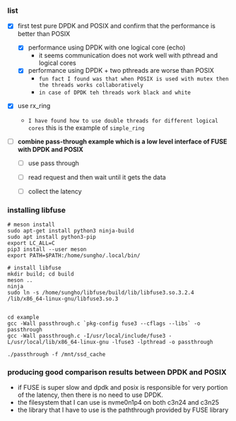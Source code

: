 ### list
- [x] first test pure DPDK and POSIX and confirm that the performance is better than POSIX
  - [x] performance using DPDK with one logical core (echo)
    - it seems communication does not work well with pthread and logical cores
  - [x] performance using DPDK + two pthreads are worse than POSIX
    - `fun fact I found was that when POSIX is used with mutex then the threads works collaboratively`
    - `in case of DPDK teh threads work black and white`

- [x] use rx_ring
    - `I have found how to use double threads for different logical cores` this is the example of `simple_ring`

- [ ] **combine pass-through example which is a low level interface of FUSE with DPDK and POSIX**
    - [ ] use pass through
    - [ ] read request and then wait until it gets the data
    - [ ] collect the latency


### installing libfuse
```
# meson install
sudo apt-get install python3 ninja-build
sudo apt install python3-pip
export LC_ALL=C
pip3 install --user meson
export PATH=$PATH:/home/sungho/.local/bin/

# install libfuse
mkdir build; cd build
meson ..
ninja
sudo ln -s /home/sungho/libfuse/build/lib/libfuse3.so.3.2.4 /lib/x86_64-linux-gnu/libfuse3.so.3


cd example
gcc -Wall passthrough.c `pkg-config fuse3 --cflags --libs` -o passthrough
gcc -Wall passthrough.c -I/usr/local/include/fuse3 -L/usr/local/lib/x86_64-linux-gnu -lfuse3 -lpthread -o passthrough

./passthrough -f /mnt/ssd_cache

```



### producing good comparison results between DPDK and POSIX
- if FUSE is super slow and dpdk and posix is responsible for very portion of the latency, then there is no need to use DPDK.
- the filesystem that I can use is nvme0n1p4 on both c3n24 and c3n25
- the library that I have to use is the paththrough provided by FUSE library
